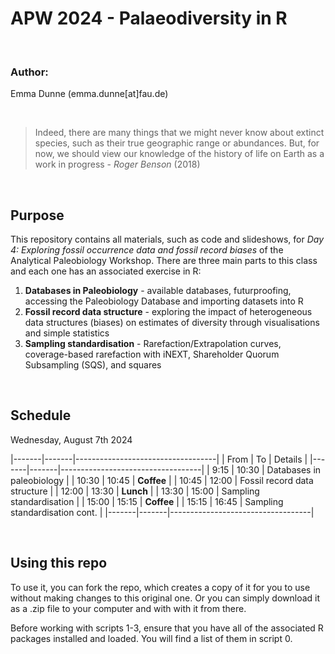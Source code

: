 # APW 2024 - Palaeodiversity in R

<br>

### Author:
Emma Dunne (emma.dunne[at]fau.de)

<br>

> Indeed, there are many things that we might never know about extinct species, such as their true geographic range or abundances. But, for now, we should view our knowledge of the history of life on Earth as a work in progress - *Roger Benson* (2018)

<br>

## Purpose

This repository contains all materials, such as code and slideshows, for *Day 4: Exploring fossil occurrence data and fossil record biases* of the Analytical Paleobiology Workshop. There are three main parts to this class and each one has an associated exercise in R:

1. **Databases in Paleobiology** - available databases, futurproofing, accessing the Paleobiology Database and importing datasets into R
2. **Fossil record data structure** - exploring the impact of heterogeneous data structures (biases) on estimates of diversity through visualisations and simple statistics
3. **Sampling standardisation** - Rarefaction/Extrapolation curves, coverage-based rarefaction with iNEXT, Shareholder Quorum Subsampling (SQS), and squares


<br>

## Schedule

Wednesday, August 7th 2024

|-------|-------|-----------------------------------|
| From  | To    | Details                           |
|-------|-------|-----------------------------------|
| 9:15  | 10:30 | Databases in paleobiology         |
| 10:30 | 10:45 | **Coffee**                        |
| 10:45 | 12:00 | Fossil record data structure      |
| 12:00 | 13:30 | **Lunch**                         |
| 13:30 | 15:00 | Sampling standardisation          |
| 15:00 | 15:15 | **Coffee**                        |
| 15:15 | 16:45 | Sampling standardisation cont.    |
|-------|-------|-----------------------------------|

<br>

## Using this repo

To use it, you can fork the repo, which creates a copy of it for you to use without making changes to this original one. Or you can simply download it as a .zip file to your computer and with with it from there.

Before working with scripts 1-3, ensure that you have all of the associated R packages installed and loaded. You will find a list of them in script 0. 


